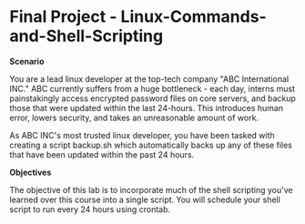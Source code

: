 # Final Project - Linux-Commands-and-Shell-Scripting

**Scenario**

You are a lead linux developer at the top-tech company "ABC International INC." ABC currently suffers from a huge bottleneck - each day, interns must painstakingly access encrypted password files on core servers, and backup those that were updated within the last 24-hours. This introduces human error, lowers security, and takes an unreasonable amount of work.

As ABC INC's most trusted linux developer, you have been tasked with creating a script backup.sh which automatically backs up any of these files that have been updated within the past 24 hours.

**Objectives**

The objective of this lab is to incorporate much of the shell scripting you've learned over this course into a single script.
You will schedule your shell script to run every 24 hours using crontab.


